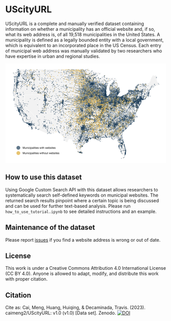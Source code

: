 # UScityURL

UScityURL is a complete and manually verified dataset containing information on whether a municipality has an official website and, if so, what its web address is, of all 19,518 municipalities in the United States. A municipality is defined as a legally bounded entity with a local government, which is equivalent to an incorporated place in the US Census. Each entry of municipal web address was manually validated by two researchers who have expertise in urban and regional studies. 

<p align="center">
  <img src="./coverage_map.png" width="700"/>
</p>

## How to use this dataset

Using Google Custom Search API with this dataset allows researchers to systematically search self-defined keywords on municipal websites. The returned search results pinpoint where a certain topic is being discussed and can be used for further text-based analysis. Please run `how_to_use_tutorial.ipynb` to see detailed instructions and an example.

## Maintenance of the dataset

Please report [issues](https://github.com/caimeng2/UScityURL/issues) if you find a website address is wrong or out of date. 

## License

This work is under a Creative Commons Attribution 4.0 International License (CC BY 4.0). Anyone is allowed to adapt, modify, and distribute this work with proper citation.

## Citation

Cite as: Cai, Meng, Huang, Huiqing, & Decaminada, Travis. (2023). caimeng2/UScityURL: v1.0 (v1.0) [Data set]. Zenodo. [![DOI](https://zenodo.org/badge/604179713.svg)](https://zenodo.org/badge/latestdoi/604179713)
